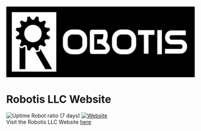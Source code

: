 
![Robotis LLC](src/robotisllc.svg)
# Robotis LLC Website
![Uptime Robot ratio (7 days)](https://img.shields.io/uptimerobot/ratio/7/m785443686-b0b4b433eb49f37478aa9866?color=lime-green)
[![Website](https://img.shields.io/website?down_color=red&down_message=offline&up_color=lime-green&up_message=online&url=https%3A%2F%2Frobotis.llc%2F)](https://robotis.llc/)
<BR>
Visit the Robotis LLC Website [here](https://robotis.llc/)
